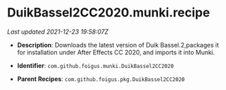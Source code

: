 # DuikBassel2CC2020.munki.recipe

_Last updated 2021-12-23 19:58:07Z_

- **Description**: Downloads the latest version of Duik Bassel.2,packages it for installation under After Effects CC 2020, and imports it into Munki.

- **Identifier**: `com.github.foigus.munki.DuikBassel2CC2020`

- **Parent Recipes**: `com.github.foigus.pkg.DuikBassel2CC2020`